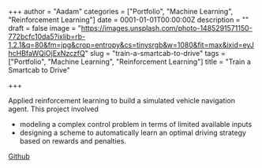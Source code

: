 +++
author = "Aadam"
categories = ["Portfolio", "Machine Learning", "Reinforcement Learning"]
date = 0001-01-01T00:00:00Z
description = ""
draft = false
image = "https://images.unsplash.com/photo-1485291571150-772bcfc10da5?ixlib=rb-1.2.1&q=80&fm=jpg&crop=entropy&cs=tinysrgb&w=1080&fit=max&ixid=eyJhcHBfaWQiOjExNzczfQ"
slug = "train-a-smartcab-to-drive"
tags = ["Portfolio", "Machine Learning", "Reinforcement Learning"]
title = "Train a Smartcab to Drive"

+++


Applied reinforcement learning to build a simulated vehicle navigation agent. 
This project involved 
* modeling a complex control problem in terms of limited available inputs
* designing a scheme to automatically learn an optimal driving strategy based on rewards and penalties.

[Github](https://github.com/aadimator/machine_learning_nanodegree/tree/master/smartcab)


